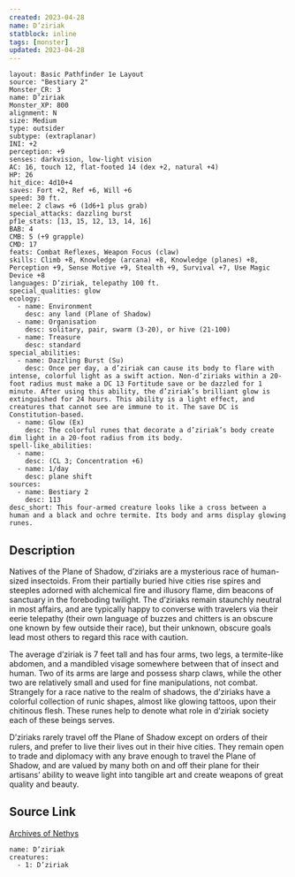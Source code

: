 ```yaml
---
created: 2023-04-28
name: D’ziriak
statblock: inline
tags: [monster]
updated: 2023-04-28
---
```

```statblock
layout: Basic Pathfinder 1e Layout
source: "Bestiary 2"
Monster_CR: 3
name: D’ziriak
Monster_XP: 800
alignment: N
size: Medium
type: outsider
subtype: (extraplanar)
INI: +2
perception: +9
senses: darkvision, low-light vision
AC: 16, touch 12, flat-footed 14 (dex +2, natural +4)
HP: 26
hit_dice: 4d10+4
saves: Fort +2, Ref +6, Will +6
speed: 30 ft.
melee: 2 claws +6 (1d6+1 plus grab)
special_attacks: dazzling burst
pf1e_stats: [13, 15, 12, 13, 14, 16]
BAB: 4
CMB: 5 (+9 grapple)
CMD: 17
feats: Combat Reflexes, Weapon Focus (claw)
skills: Climb +8, Knowledge (arcana) +8, Knowledge (planes) +8, Perception +9, Sense Motive +9, Stealth +9, Survival +7, Use Magic Device +8
languages: D’ziriak, telepathy 100 ft.
special_qualities: glow
ecology:
  - name: Environment
    desc: any land (Plane of Shadow)
  - name: Organisation
    desc: solitary, pair, swarm (3-20), or hive (21-100)
  - name: Treasure
    desc: standard
special_abilities:
  - name: Dazzling Burst (Su)
    desc: Once per day, a d’ziriak can cause its body to flare with intense, colorful light as a swift action. Non-d’ziriaks within a 20-foot radius must make a DC 13 Fortitude save or be dazzled for 1 minute. After using this ability, the d’ziriak’s brilliant glow is extinguished for 24 hours. This ability is a light effect, and creatures that cannot see are immune to it. The save DC is Constitution-based.
  - name: Glow (Ex)
    desc: The colorful runes that decorate a d’ziriak’s body create dim light in a 20-foot radius from its body.
spell-like_abilities:
  - name:
    desc: (CL 3; Concentration +6)
  - name: 1/day
    desc: plane shift
sources:
  - name: Bestiary 2
    desc: 113
desc_short: This four-armed creature looks like a cross between a human and a black and ochre termite. Its body and arms display glowing runes. 
```
## Description
Natives of the Plane of Shadow, d’ziriaks are a mysterious race of human-sized insectoids. From their partially buried hive cities rise spires and steeples adorned with alchemical fire and illusory flame, dim beacons of sanctuary in the foreboding twilight. The d’ziriaks remain staunchly neutral in most affairs, and are typically happy to converse with travelers via their eerie telepathy (their own language of buzzes and chitters is an obscure one known by few outside their race), but their unknown, obscure goals lead most others to regard this race with caution. 

The average d’ziriak is 7 feet tall and has four arms, two legs, a termite-like abdomen, and a mandibled visage somewhere between that of insect and human. Two of its arms are large and possess sharp claws, while the other two are relatively small and used for fine manipulations, not combat. Strangely for a race native to the realm of shadows, the d’ziriaks have a colorful collection of runic shapes, almost like glowing tattoos, upon their chitinous flesh. These runes help to denote what role in d’ziriak society each of these beings serves. 

D’ziriaks rarely travel off the Plane of Shadow except on orders of their rulers, and prefer to live their lives out in their hive cities. They remain open to trade and diplomacy with any brave enough to travel the Plane of Shadow, and are valued by many both on and off their plane for their artisans’ ability to weave light into tangible art and create weapons of great quality and beauty.
## Source Link
[Archives of Nethys](https://aonprd.com/MonsterDisplay.aspx?ItemName=D%E2%80%99ziriak)
```encounter-table
name: D’ziriak
creatures:
  - 1: D’ziriak
```
